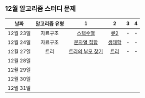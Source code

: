 ## 12월 알고리즘 스터디 문제

|   날짜    | 알고리즘 유형 |                          1                              |                       2                        |  3  |  4  |
| :-------: | :-----------: | :--------------------------------------------------:   | :--------------------------------------------: | :-: | :-: |
| 12월 23일 |   자료구조    |   [스택수열](https://www.acmicpc.net/problem/1874)      |  [큐2](https://www.acmicpc.net/problem/18258)  |  -  |  -  |
| 12월 24일 |   자료구조    | [문자열 집합](https://www.acmicpc.net/problem/14425)    | [생태학](https://www.acmicpc.net/problem/4358) |  -  |  -  |
| 12월 27일 |      트리     |[트리의 부모 찾기](https://www.acmicpc.net/problem/11725)|  [트리](https://www.acmicpc.net/problem/4256)  |  -   |  -  |
| 12월 28일 |               |                                                      |                                                |     |     |
| 12월 29일 |               |                                                      |                                                |     |     |
| 12월 30일 |               |                                                      |                                                |     |     |
| 12월 31일 |               |                                                      |                                                |     |     |
